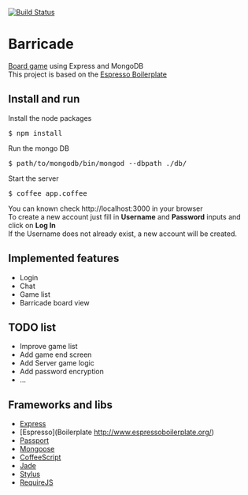 [![Build Status](https://travis-ci.org/Mamuuut/Barricade.png)](https://travis-ci.org/Mamuuut/Barricade)

Barricade
=========

[Board game](http://en.wikipedia.org/wiki/Malefiz) using Express and MongoDB  
This project is based on the [Espresso Boilerplate](http://www.espressoboilerplate.org/)

Install and run
---------
Install the node packages
<pre>
$ npm install
</pre>
Run the mongo DB
<pre>
$ path/to/mongodb/bin/mongod --dbpath ./db/
</pre>
Start the server
<pre>
$ coffee app.coffee
</pre>
You can known check http://localhost:3000 in your browser  
To create a new account just fill in **Username** and **Password** inputs and click on **Log In**  
If the Username does not already exist, a new account will be created.

Implemented features
---------

*   Login
*   Chat
*   Game list
*   Barricade board view

TODO list
---------

*   Improve game list
*   Add game end screen
*   Add Server game logic
*   Add password encryption
*   ...

Frameworks and libs
---------

*   [Express](http://expressjs.com/)
*   [Espresso](Boilerplate http://www.espressoboilerplate.org/)
*   [Passport](http://passportjs.org/)
*   [Mongoose](http://mongoosejs.com/)
*   [CoffeeScript](http://coffeescript.org/)
*   [Jade](http://jade-lang.com/)
*   [Stylus](http://learnboost.github.com/stylus/)
*   [RequireJS](http://requirejs.org/)
